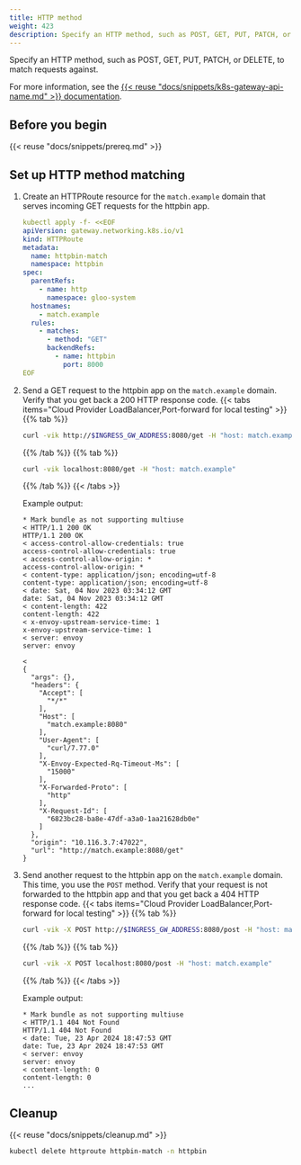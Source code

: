 ```yaml
---
title: HTTP method 
weight: 423
description: Specify an HTTP method, such as POST, GET, PUT, PATCH, or DELETE, to match requests against.
---
```

Specify an HTTP method, such as POST, GET, PUT, PATCH, or DELETE, to match requests against.

For more information, see the [{{< reuse "docs/snippets/k8s-gateway-api-name.md" >}} documentation](https://gateway-api.sigs.k8s.io/api-types/httproute/#matches).

## Before you begin

{{< reuse "docs/snippets/prereq.md" >}}

## Set up HTTP method matching

1. Create an HTTPRoute resource for the `match.example` domain that serves incoming GET requests for the httpbin app. 
   ```yaml
   kubectl apply -f- <<EOF
   apiVersion: gateway.networking.k8s.io/v1
   kind: HTTPRoute
   metadata:
     name: httpbin-match
     namespace: httpbin
   spec:
     parentRefs:
       - name: http
         namespace: gloo-system
     hostnames:
       - match.example
     rules:
       - matches:
         - method: "GET"
         backendRefs:
           - name: httpbin
             port: 8000
   EOF 
   ```

2. Send a GET request to the httpbin app on the `match.example` domain. Verify that you get back a 200 HTTP response code. 
   {{< tabs items="Cloud Provider LoadBalancer,Port-forward for local testing" >}}
   {{% tab %}}
   ```sh
   curl -vik http://$INGRESS_GW_ADDRESS:8080/get -H "host: match.example:8080"
   ```
   {{% /tab %}}
   {{% tab %}}
   ```sh
   curl -vik localhost:8080/get -H "host: match.example"
   ```
   {{% /tab %}}
   {{< /tabs >}}

   Example output: 
   ```
   * Mark bundle as not supporting multiuse
   < HTTP/1.1 200 OK
   HTTP/1.1 200 OK
   < access-control-allow-credentials: true
   access-control-allow-credentials: true
   < access-control-allow-origin: *
   access-control-allow-origin: *
   < content-type: application/json; encoding=utf-8
   content-type: application/json; encoding=utf-8
   < date: Sat, 04 Nov 2023 03:34:12 GMT
   date: Sat, 04 Nov 2023 03:34:12 GMT
   < content-length: 422
   content-length: 422
   < x-envoy-upstream-service-time: 1
   x-envoy-upstream-service-time: 1
   < server: envoy
   server: envoy

   < 
   {
     "args": {},
     "headers": {
       "Accept": [
         "*/*"
       ],
       "Host": [
         "match.example:8080"
       ],
       "User-Agent": [
         "curl/7.77.0"
       ],
       "X-Envoy-Expected-Rq-Timeout-Ms": [
         "15000"
       ],
       "X-Forwarded-Proto": [
         "http"
       ],
       "X-Request-Id": [
         "6823bc28-ba8e-47df-a3a0-1aa21628db0e"
       ]
     },
     "origin": "10.116.3.7:47022",
     "url": "http://match.example:8080/get"
   }
   ```

3. Send another request to the httpbin app on the `match.example` domain. This time, you use the `POST` method. Verify that your request is not forwarded to the httpbin app and that you get back a 404 HTTP response code. 
   {{< tabs items="Cloud Provider LoadBalancer,Port-forward for local testing" >}}
   {{% tab %}}
   ```sh
   curl -vik -X POST http://$INGRESS_GW_ADDRESS:8080/post -H "host: match.example:8080" 
   ```
   {{% /tab %}}
   {{% tab %}}
   ```sh
   curl -vik -X POST localhost:8080/post -H "host: match.example"
   ```
   {{% /tab %}}
   {{< /tabs >}}

   Example output: 
   ```
   * Mark bundle as not supporting multiuse
   < HTTP/1.1 404 Not Found
   HTTP/1.1 404 Not Found
   < date: Tue, 23 Apr 2024 18:47:53 GMT
   date: Tue, 23 Apr 2024 18:47:53 GMT
   < server: envoy
   server: envoy
   < content-length: 0
   content-length: 0 
   ...
   ```

## Cleanup

{{< reuse "docs/snippets/cleanup.md" >}}

```sh
kubectl delete httproute httpbin-match -n httpbin
```
